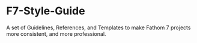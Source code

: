 # F7-Style-Guide
A set of Guidelines, References, and Templates to make Fathom 7 projects more consistent, and more professional.
